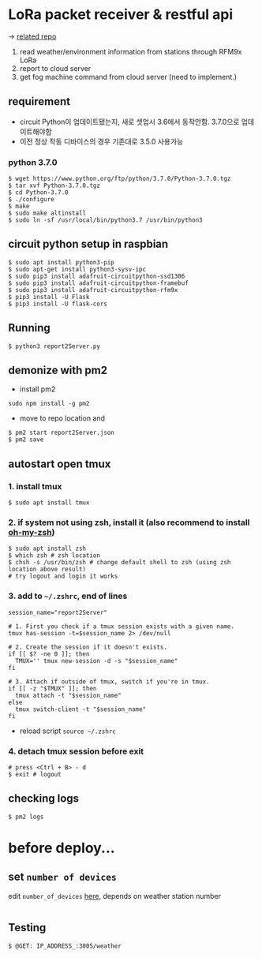 # LoRa packet receiver & restful api
-> [related repo](https://github.com/gardenlocal/feather-weatherReportLoRa)
1. read weather/environment information from stations through RFM9x LoRa
2. report to cloud server
3. get fog machine command from cloud server (need to implement.)

## requirement 
- circuit Python이 업데이트됐는지, 새로 셋업시 3.6에서 동작안함. 3.7.0으로 업데이트해야함
- 이전 정상 작동 디바이스의 경우 기존대로 3.5.0 사용가능

### python 3.7.0
```
$ wget https://www.python.org/ftp/python/3.7.0/Python-3.7.0.tgz
$ tar xvf Python-3.7.0.tgz
$ cd Python-3.7.0
$ ./configure
$ make
$ sudo make altinstall
$ sudo ln -sf /usr/local/bin/python3.7 /usr/bin/python3
```

## circuit python setup in raspbian
```
$ sudo apt install python3-pip
$ sudo apt-get install python3-sysv-ipc
$ sudo pip3 install adafruit-circuitpython-ssd1306
$ sudo pip3 install adafruit-circuitpython-framebuf
$ sudo pip3 install adafruit-circuitpython-rfm9x
$ pip3 install -U Flask
$ pip3 install -U flask-cors
```

## Running
```
$ python3 report2Server.py
```
## demonize with pm2
- install pm2
```
sudo npm install -g pm2
```
-  move to repo location and 
```
$ pm2 start report2Server.json
$ pm2 save
```

## autostart open tmux

### 1. install tmux
```
$ sudo apt install tmux
```

### 2. if system not using zsh, install it (also recommend to install [oh-my-zsh](https://github.com/ohmyzsh/ohmyzsh))
```
$ sudo apt install zsh
$ which zsh # zsh location
$ chsh -s /usr/bin/zsh # change default shell to zsh (using zsh location above result)
# try logout and login it works
```

### 3. add to `~/.zshrc`, end of lines
```
session_name="report2Server"

# 1. First you check if a tmux session exists with a given name.
tmux has-session -t=$session_name 2> /dev/null

# 2. Create the session if it doesn't exists.
if [[ $? -ne 0 ]]; then
  TMUX='' tmux new-session -d -s "$session_name"
fi

# 3. Attach if outside of tmux, switch if you're in tmux.
if [[ -z "$TMUX" ]]; then
  tmux attach -t "$session_name"
else
  tmux switch-client -t "$session_name"
fi
```
- reload script `source ~/.zshrc`

### 4. detach tmux session before exit
```
# press <Ctrl + B> - d 
$ exit # logout 
```

## checking logs
```
$ pm2 logs
```

# before deploy...
## set `number of devices`
edit `number_of_devices` [here](https://github.com/gardenlocal/pi-LoRaReceiver-restful-flask/blob/4e1f8578ff4c174b044cdaa9ba1ab422f90da5b6/report2Server.py#L40), depends on weather station number
```
```
## Testing 
```
$ @GET: IP_ADDRESS_:3005/weather
```
